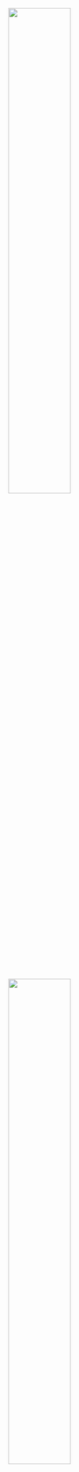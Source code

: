 <p align="center">
  <img height="50%" width="auto" src="https://github-readme-stats.vercel.app/api?username=Luciuska&show_icons=true&count_private=true&theme=pink&hide_border=true&hide=issues,contribs&bg_color=00000000">
  <img height="50%" width="auto" src="https://github-readme-stats.vercel.app/api/top-langs/?username=Luciuska&layout=compact&hide_border=true&theme=blue&bg_color=00000000&langs_count=6&hide=jupyter%20notebook,tex,css,php&exclude_repo=Pacman-AI">
</p>




